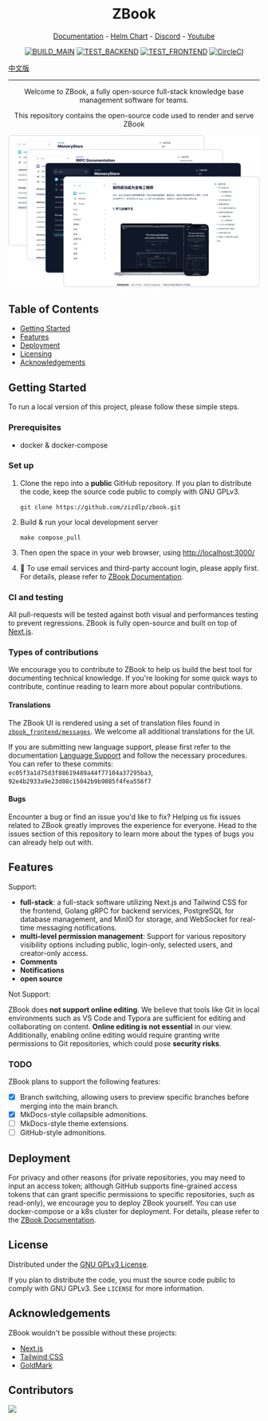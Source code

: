 <h1 align="center">ZBook</h1>
<p align="center">
  <a href="https://github.com/zizdlp/zbook-docs">Documentation</a> - <a href="https://github.com/zizdlp/zbook-helm-chart">Helm Chart</a>  - <a href="https://discord.com/channels/1250069935594536960/1250069935594536963">Discord</a> - <a href="https://www.youtube.com/channel/UC9D6VAJRoG7bD38dz8F9CSg">Youtube</a>
</p>

<div align="center">

[![BUILD_MAIN](https://github.com/zizdlp/zbook/actions/workflows/build_main.yml/badge.svg?branch=main)](https://github.com/zizdlp/zbook/actions/workflows/build_main.yml)
[![TEST_BACKEND](https://github.com/zizdlp/zbook/actions/workflows/test_backend.yml/badge.svg?branch=main)](https://github.com/zizdlp/zbook/actions/workflows/test_backend.yml)
[![TEST_FRONTEND](https://github.com/zizdlp/zbook/actions/workflows/test_frontend.yml/badge.svg?branch=main)](https://github.com/zizdlp/zbook/actions/workflows/test_frontend.yml)
[![CircleCI](https://dl.circleci.com/status-badge/img/gh/zizdlp/zbook/tree/release.svg?style=svg)](https://dl.circleci.com/status-badge/redirect/gh/zizdlp/zbook/tree/release)

</div>

[中文版](docs/README_zh.md)

------
<p align="center">Welcome to ZBook, a fully open-source full-stack knowledge base management software for teams.</p>
<p align="center">This repository contains the open-source code used to render and serve ZBook</p>

<p align="center">
  <img alt="group_demo" src="./zbook_frontend/public/group_demo.png">
</p>

## Table of Contents

- [Getting Started](#getting-started)
- [Features](#features)
- [Deployment](#deployment)
- [Licensing](#license)
- [Acknowledgements](#acknowledgements)

## Getting Started

To run a local version of this project, please follow these simple steps.

### Prerequisites

- docker & docker-compose

### Set up

1. Clone the repo into a **public** GitHub repository. If you plan to distribute the code, keep the source code public to comply with GNU GPLv3.

    ```shell
    git clone https://github.com/zizdlp/zbook.git
    ```

2. Build & run your local development server

    ```shell
    make compose_pull
    ```

3. Then open the space in your web browser, using <http://localhost:3000/>

4. 🍻 To use email services and third-party account login, please apply first. For details, please refer to [ZBook Documentation](https://github.com/zizdlp/zbook-docs).

### CI and testing

All pull-requests will be tested against both visual and performances testing to prevent regressions.
ZBook is fully open-source and built on top of [Next.js](https://nextjs.org/).

### Types of contributions

We encourage you to contribute to ZBook to help us build the best tool for documenting technical knowledge. If you're looking for some quick ways to contribute, continue reading to learn more about popular contributions.

#### Translations

The ZBook UI is rendered using a set of translation files found in [`zbook_frontend/messages`](/zbook_frontend/messages/). We welcome all additional translations for the UI.

If you are submitting new language support, please first refer to the documentation [Language Support](https://github.com/zizdlp/zbook-docs/blob/main/Development/LanguageSupport.md) and follow the necessary procedures. You can refer to these commits: `ec05f3a1d75d3f88619489a44f77104a37295ba3`,
`92e4b2933a9e23d08c15042b9b9085f4fea556f7`

#### Bugs

Encounter a bug or find an issue you'd like to fix? Helping us fix issues related to ZBook greatly improves the experience for everyone. Head to the issues section of this repository to learn more about the types of bugs you can already help out with.

## Features

Support:

- **full-stack**: a full-stack software utilizing Next.js and Tailwind CSS for the frontend, Golang gRPC for backend services, PostgreSQL for database management, and MinIO for storage, and WebSocket for real-time messaging notifications.
- **multi-level permission management**: Support for various repository visibility options including public, login-only, selected users, and creator-only access.
- **Comments**
- **Notifications**
- **open source**

Not Support:

ZBook does **not support online editing**. We believe that tools like Git in local environments such as VS Code and Typora are sufficient for editing and collaborating on content. **Online editing is not essential** in our view. Additionally, enabling online editing would require granting write permissions to Git repositories, which could pose **security risks**.

### TODO

ZBook plans to support the following features:

- [x] Branch switching, allowing users to preview specific branches before merging into the main branch.
- [x] MkDocs-style collapsible admonitions.
- [ ] MkDocs-style theme extensions.
- [ ] GitHub-style admonitions.

## Deployment

For privacy and other reasons (for private repositories, you may need to input an access token; although GitHub supports fine-grained access tokens that can grant specific permissions to specific repositories, such as read-only), we encourage you to deploy ZBook yourself. You can use docker-compose or a k8s cluster for deployment. For details, please refer to the [ZBook Documentation](https://github.com/zizdlp/zbook-docs).

## License

Distributed under the [GNU GPLv3 License](https://github.com/zizdlp/zbook/LICENSE).

If you plan to distribute the code, you must the source code public to comply with GNU GPLv3.
See `LICENSE` for more information.

## Acknowledgements

ZBook wouldn't be possible without these projects:

- [Next.js](https://nextjs.org/)
- [Tailwind CSS](https://tailwindcss.com/)
- [GoldMark](https://github.com/yuin/goldmark)

## Contributors

<a href="https://github.com/zizdlp/zbook/graphs/contributors">
  <img src="https://contrib.rocks/image?repo=zizdlp/zbook" />
</a>
